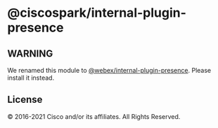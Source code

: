 # @ciscospark/internal-plugin-presence

## WARNING

We renamed this module to
[@webex/internal-plugin-presence](https://www.npmjs.com/package/@webex/internal-plugin-presence).
Please install it instead.

## License

© 2016-2021 Cisco and/or its affiliates. All Rights Reserved.
